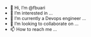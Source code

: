 - 👋 Hi, I’m @fbuari
- 👀 I’m interested in ...
- 🌱 I’m currently a Devops engineer ...
- 💞️ I’m looking to collaborate on ...
- 📫 How to reach me ...

<!---
fbuari/fbuari is a ✨ special ✨ repository because its `README.md` (this file) appears on your GitHub profile.
You can click the Preview link to take a look at your changes.
--->
